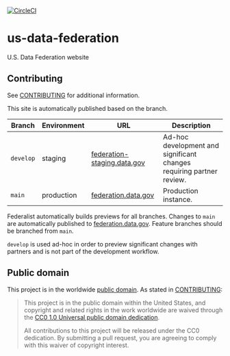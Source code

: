 [![CircleCI](https://circleci.com/gh/GSA/us-data-federation.svg?style=svg)](https://circleci.com/gh/GSA/us-data-federation)

# us-data-federation

U.S. Data Federation website


## Contributing

See [CONTRIBUTING](CONTRIBUTING.md) for additional information.

This site is automatically published based on the branch.

Branch    | Environment | URL | Description
------    | ----------- | --- | -----------
`develop` | staging     | [federation-staging.data.gov](https://federation-staging.data.gov/) | Ad-hoc development and significant changes requiring partner review.
`main`  | production  | [federation.data.gov](https://federation.data.gov/) | Production instance.

Federalist automatically builds previews for all branches. Changes to `main` are
automatically published to [federation.data.gov](https://federation.data.gov/).
Feature branches should be branched from `main`.

`develop` is used ad-hoc in order to preview significant changes with partners
and is not part of the development workflow.


## Public domain

This project is in the worldwide [public domain](LICENSE.md). As stated in [CONTRIBUTING](CONTRIBUTING.md):

> This project is in the public domain within the United States, and copyright and related rights in the work worldwide are waived through the [CC0 1.0 Universal public domain dedication](https://creativecommons.org/publicdomain/zero/1.0/).
>
> All contributions to this project will be released under the CC0 dedication. By submitting a pull request, you are agreeing to comply with this waiver of copyright interest.
